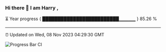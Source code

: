 ### Hi there 👋 I am Harry , 

⏳ Year progress { █████████████████████████▁▁▁▁▁ } 85.26 %

---

⏰ Updated on Wed, 08 Nov 2023 04:29:30 GMT

![Progress Bar CI](https://github.com/duykhang68/duykhang68/workflows/Progress%20Bar%20CI/badge.svg)
